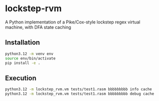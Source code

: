 # lockstep-rvm

A Python implementation of a Pike/Cox-style lockstep regex virtual machine, with DFA state caching

## Installation

```Bash
python3.12 -m venv env
source env/bin/activate
pip install -e .
```

## Execution

```Bash
python3.12 -m lockstep_rvm.vm tests/test1.rasm bbbbbbbbb info cache
python3.12 -m lockstep_rvm.vm tests/test1.rasm bbbbbbbbb debug cache
```

